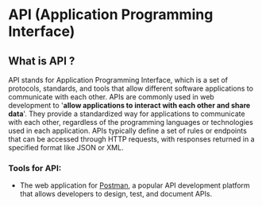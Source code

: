 # API (Application Programming Interface)

## What is API ? 

API stands for Application Programming Interface, which is a set of protocols, standards, and tools that allow different software applications to communicate with each other. APIs are commonly used in web development to '**allow applications to interact with each other and share data**'. They provide a standardized way for applications to communicate with each other, regardless of the programming languages or technologies used in each application. APIs typically define a set of rules or endpoints that can be accessed through HTTP requests, with responses returned in a specified format like JSON or XML.

### Tools for API:

- The web application for [Postman](https://web.postman.co/), a popular API development platform that allows developers to design, test, and document APIs.

